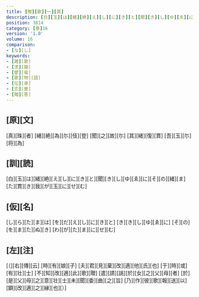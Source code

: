 ```yaml
---
title: [贈][歌][一][首]
description: [白][玉][は][緒][絶][え][し][に][き][と][聞][き][し][ゆ][ゑ][に][そ][の][緒][ま][た][貫][き][我][が][玉][に][せ][む]
position: 3814
category: [巻]16
version: '1.0'
volume: 16
comparison:
- [な][し]
keywords:
- [雑][歌]
- [求][婚]
- [譬][喩]
- [歌][物][語]
- [伝][承]
- [恋][愛]
- [贈][答]
---
```


## [原][文]

[真][珠][者] [緒][絶][為][尓][伎][登] [聞][之][故][尓] [其][緒][復][貫] [吾][玉][尓][将][為]

## [訓][読]

[白][玉][は][緒][絶][え][し][に][き][と][聞][き][し][ゆ][ゑ][に][そ][の][緒][ま][た][貫][き][我][が][玉][に][せ][む]

## [仮][名]

[し][ら][た][ま][は] [を][だ][え][し][に][き][と] [き][き][し][ゆ][ゑ][に] [そ][の][を][ま][た][ぬ][き] [わ][が][た][ま][に][せ][む]

## [左][注]

[（][右][傳][云] [時][有][娘][子] [夫][君][見][棄][改][適][他][氏][也] [于][時][或][有][壮][士] [不][知][改][適][此][歌][贈] [遣][請][誂][於][女][之][父][母][者] [於][是][父][母][之][意][壮][士][未][聞][委][曲][之][旨] [乃][作][彼][歌][報][送][以][顕][改][適][之][縁][也][）]
